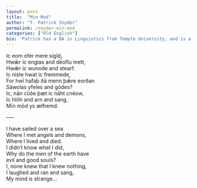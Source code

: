 ```yaml
---
layout: post
title:  "Min Mod"
author: "T. Patrick Snyder"
permalink: /snyder-min-mod
categories: ["Old English"]
bio: 'Patrick has a BA in Linguistics from Temple University, and is a former archaeologist in the US. You can find him on Twitter at <a href="https://twitter.com/tpatricksnyder">@tpatricksnyder</a>. He is the author of <i>Everyday Old English: A Modern Anglo-Saxon Phrasebook</i>, <a href="https://www.amazon.com/Everyday-Old-English-Anglo-Saxon-Phrasebook/dp/1977818153/ref=cm_sw_em_r_dp_v_dz_v0AcAbP60XD00_tt">available on Amazon</a>.'
---
```


Ic eom ofer mere sigld,  
Hwǣr ic englas and dēoflu mett,  
Hwǣr ic wunode and stearf.  
Ic niste hwat ic fremmede,  
For hwī hafaþ ðā menn þǣre eorðan  
Sāwolas yfeles and gōdes?  
Ic, nān cūðe þæt ic nāht cnēow,  
Ic hlōh and arn and sang,  
Mīn mōd ys ælfremd.  

–––

I have sailed over a sea  
Where I met angels and demons,  
Where I lived and died.  
I didn’t know what I did,  
Why do the men of the earth have  
evil and good souls?  
I, none knew that I knew nothing,  
I laughed and ran and sang,  
My mind is strange…  
